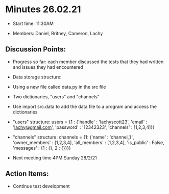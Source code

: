 # Minutes 26.02.21

* Start time: 11:30AM 

* Members: Daniel, Britney, Cameron, Lachy 

## Discussion Points: 

* Progress so far: each member discussed the tests that they had written and issues they had encountered 

* Data storage structure: 

* Using a new file called data.py in the src file 

* Two dictionaries, "users" and "channels" 

* Use import src.data to add the data file to a program and access the dictionaries 

* "users" structure: users = {1 : {'handle' : 'lachyscott23', 'email' : 'lachy@gmail.com', 'password' : '12342323', 'channels' : [1,2,3,4]}} 

* "channels" structure: channels = {1: {'name' : 'channel_1 ', 'owner_members' : [1,2,3,4], 'all_members' : [1,2,3,4], 'is_public' : False, 'messages' : {1 : {}, 2 : {}}}} 
 
* Next meeting time 4PM Sunday 28/2/21 

## Action Items: 

* Continue test development 